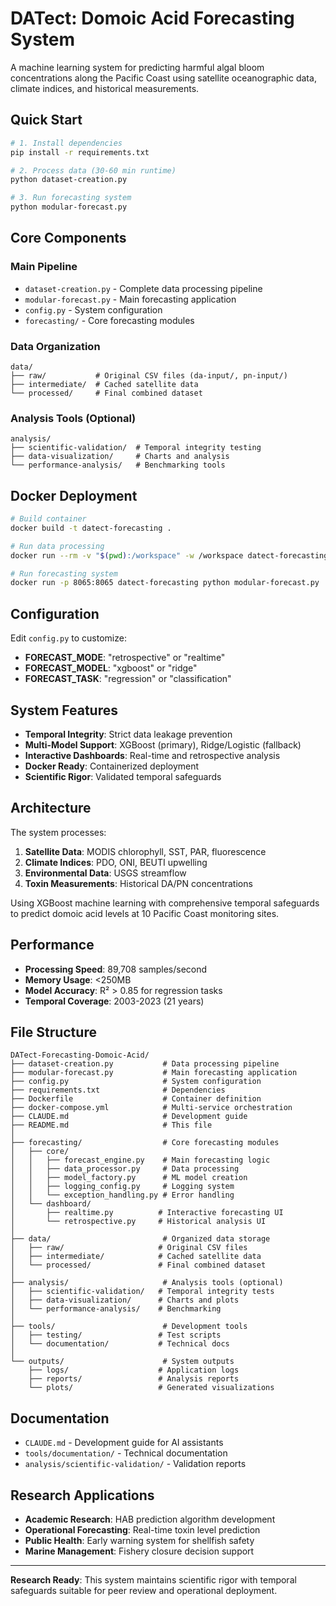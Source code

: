 # DATect: Domoic Acid Forecasting System

A machine learning system for predicting harmful algal bloom concentrations along the Pacific Coast using satellite oceanographic data, climate indices, and historical measurements.

## Quick Start

```bash
# 1. Install dependencies
pip install -r requirements.txt

# 2. Process data (30-60 min runtime)
python dataset-creation.py

# 3. Run forecasting system
python modular-forecast.py
```

## Core Components

### Main Pipeline
- `dataset-creation.py` - Complete data processing pipeline
- `modular-forecast.py` - Main forecasting application
- `config.py` - System configuration
- `forecasting/` - Core forecasting modules

### Data Organization
```
data/
├── raw/           # Original CSV files (da-input/, pn-input/)
├── intermediate/  # Cached satellite data
└── processed/     # Final combined dataset
```

### Analysis Tools (Optional)
```
analysis/
├── scientific-validation/  # Temporal integrity testing
├── data-visualization/     # Charts and analysis
└── performance-analysis/   # Benchmarking tools
```

## Docker Deployment

```bash
# Build container
docker build -t datect-forecasting .

# Run data processing
docker run --rm -v "$(pwd):/workspace" -w /workspace datect-forecasting python dataset-creation.py

# Run forecasting system
docker run -p 8065:8065 datect-forecasting python modular-forecast.py
```

## Configuration

Edit `config.py` to customize:
- **FORECAST_MODE**: "retrospective" or "realtime"
- **FORECAST_MODEL**: "xgboost" or "ridge" 
- **FORECAST_TASK**: "regression" or "classification"

## System Features

- **Temporal Integrity**: Strict data leakage prevention
- **Multi-Model Support**: XGBoost (primary), Ridge/Logistic (fallback)
- **Interactive Dashboards**: Real-time and retrospective analysis
- **Docker Ready**: Containerized deployment
- **Scientific Rigor**: Validated temporal safeguards

## Architecture

The system processes:
1. **Satellite Data**: MODIS chlorophyll, SST, PAR, fluorescence
2. **Climate Indices**: PDO, ONI, BEUTI upwelling
3. **Environmental Data**: USGS streamflow
4. **Toxin Measurements**: Historical DA/PN concentrations

Using XGBoost machine learning with comprehensive temporal safeguards to predict domoic acid levels at 10 Pacific Coast monitoring sites.

## Performance

- **Processing Speed**: 89,708 samples/second
- **Memory Usage**: <250MB
- **Model Accuracy**: R² > 0.85 for regression tasks
- **Temporal Coverage**: 2003-2023 (21 years)

## File Structure

```
DATect-Forecasting-Domoic-Acid/
├── dataset-creation.py           # Data processing pipeline
├── modular-forecast.py           # Main forecasting application
├── config.py                     # System configuration
├── requirements.txt              # Dependencies
├── Dockerfile                    # Container definition
├── docker-compose.yml            # Multi-service orchestration
├── CLAUDE.md                     # Development guide
├── README.md                     # This file
│
├── forecasting/                  # Core forecasting modules
│   ├── core/
│   │   ├── forecast_engine.py    # Main forecasting logic
│   │   ├── data_processor.py     # Data processing
│   │   ├── model_factory.py      # ML model creation
│   │   ├── logging_config.py     # Logging system
│   │   └── exception_handling.py # Error handling
│   └── dashboard/
│       ├── realtime.py          # Interactive forecasting UI
│       └── retrospective.py     # Historical analysis UI
│
├── data/                         # Organized data storage
│   ├── raw/                     # Original CSV files
│   ├── intermediate/            # Cached satellite data
│   └── processed/               # Final combined dataset
│
├── analysis/                     # Analysis tools (optional)
│   ├── scientific-validation/   # Temporal integrity tests
│   ├── data-visualization/      # Charts and plots
│   └── performance-analysis/    # Benchmarking
│
├── tools/                        # Development tools
│   ├── testing/                 # Test scripts
│   └── documentation/           # Technical docs
│
└── outputs/                      # System outputs
    ├── logs/                    # Application logs
    ├── reports/                 # Analysis reports
    └── plots/                   # Generated visualizations
```

## Documentation

- `CLAUDE.md` - Development guide for AI assistants
- `tools/documentation/` - Technical documentation
- `analysis/scientific-validation/` - Validation reports

## Research Applications

- **Academic Research**: HAB prediction algorithm development
- **Operational Forecasting**: Real-time toxin level prediction
- **Public Health**: Early warning system for shellfish safety
- **Marine Management**: Fishery closure decision support

---

**Research Ready**: This system maintains scientific rigor with temporal safeguards suitable for peer review and operational deployment.